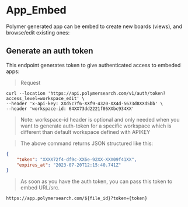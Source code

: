 # App_Embed

Polymer generated app can be embed to create new boards (views), and browse/edit existing ones:


## Generate an auth token


This endpoint generates token to give authenticated access to embeded apps:

> Request

```shell
curl --location 'https://api.polymersearch.com/v1/auth/token?access_level=workspace_edit' \
--header 'x-api-key: XXd5c7f6-XXf9-4320-XX4d-5673d8XXd5bb' \
--header 'workspace-id: 64XX73dd2221f86XXbc934XX'
```
> Note: workspace-id header is optional and only needed when you want to generate auth-token for a specific workspace which is different than default workspace defined with APIKEY

> The above command returns JSON structured like this:

```json
{
    "token": "XXXX72f4-df9c-XX6e-92XX-XXX09f41XX",
    "expires_at": "2023-07-20T12:15:40.741Z"
}
```





> As soon as you have the auth token, you can pass this token to embed URL/src. 

`https://app.polymersearch.com/${file_id}?token={token}`